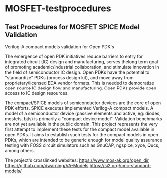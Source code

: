 # MOSFET-testprocedures

## Test Procedures for MOSFET SPICE Model Validation
Verilog-A compact models validation for Open PDK's

The emergence of open PDK initiatives reduce barriers to entry for integrated circuit (IC) design and manufacturing, serves thelong term goal of promoting academic/industrial collaboration, and stimulate innovation in the field of semiconductor IC design. Open PDKs have the potential to "standardize" PDKs (process design kit), and move away from proprietary/licensed EDA vendor formats. This is needed to democratize open source IC design flow and manufacturing. Open PDKs provide open access to IC design resources.

The compact/SPICE models of semiconductor devices are the core of open PDK efforts. SPICE executes implemented Verilog-A compact models. A model of a semiconductor device (passive elements and active, eg: diodes, mosfets, bjts) is primarily a "compact device model". Validation benchmarks are not yet available in the public domain. This project represents the very first attempt to implement these tests for the compact model available in open PDKs. It aims to establish such tests for the compact models in open PDKs, which are intended to be generic enough for model quality assurance testing with FOSS circuit simulators such as GnuCAP, ngspice, xyce, Qucs, among others.

The project's crosslinked websites: 
https://www.mos-ak.org/open_dir
https://github.com/dwarning/VA-Models
https://si2.org/cmc-standard-models/
